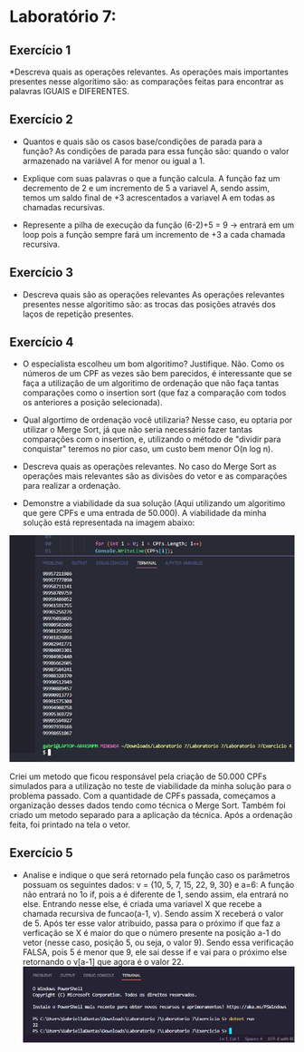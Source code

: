 # **Laboratório 7:**

## **Exercício 1**
*Descreva quais as operações relevantes.
As operações mais importantes presentes nesse algoritimo são: as comparações feitas para encontrar as palavras IGUAIS e DIFERENTES.

## **Exercício 2**
* Quantos e quais são os casos base/condições de parada para a função?
As condições de parada para essa função são: quando o valor armazenado na variável A  for menor ou igual a 1.

* Explique com suas palavras o que a função calcula.
A função faz um decremento de 2 e um incremento de 5 a variavel A, sendo assim, temos um saldo final de +3 acrescentados a variavel A em todas as chamadas recursivas.

* Represente a pilha de execução da função
(6-2)+5 = 9 -> entrará em um loop pois a função sempre fará um incremento de +3 a cada chamada recursiva.

## **Exercício 3**
* Descreva quais são as operações relevantes
As operações relevantes presentes nesse algoritimo são: as trocas das posições através dos laços de repetição presentes.

## **Exercício 4**
* O especialista escolheu um bom algoritimo? Justifique.
Não. Como os números de um CPF as vezes são bem parecidos, é interessante que se faça a utilização de um algoritimo de ordenação que não faça tantas comparações como o insertion sort (que faz a comparação com todos os anteriores a posição selecionada).

* Qual algortimo de ordenação você utilizaria?
Nesse caso, eu optaria por utilizar o Merge Sort, já que não seria necessário fazer tantas comparações com o insertion, e, utilizando o método de "dividir para conquistar" teremos no pior caso, um custo bem menor O(n log n).

* Descreva quais as operações relevantes.
No caso do Merge Sort as operações mais relevantes são as divisões do vetor e as comparações para realizar a ordenação.

* Demonstre a viabilidade da sua solução (Aqui utilizando um algoritimo que gere CPFs e uma entrada de 50.000).
A viabilidade da minha solução está representada na imagem abaixo:

![ex4](https://github.com/AED-PCO/lab-aed-pco-2022-2-gabriellaxdantas/blob/69f2e8f104e65d4c8e2040b717146993c3609fbb/relatorio/Laboratorio%207/img/Lab7Ex4.png)

Criei um metodo que ficou responsável pela criação de 50.000 CPFs simulados para a utilização no teste de viabilidade da minha solução para o problema passado. Com a quantidade de CPFs passada, começamos a organização desses dados tendo como técnica o Merge Sort. Também foi criado um metodo separado para a aplicação da técnica. Após a ordenação feita, foi printado na tela o vetor.



## **Exercício 5**
* Analise e indique o que será retornado pela função caso os parâmetros possuam os seguintes dados: v = {10, 5, 7, 15, 22, 9, 30} e a=6:
A função não entrará no 1o if, pois a é diferente de 1, sendo assim, ela entrará no else. Entrando nesse else, é criada uma variavel X que recebe a chamada recursiva de funcao(a-1, v). Sendo assim X receberá o valor de 5. Após ter esse valor atribuido, passa para o próximo if que faz a verficação se X é maior do que o número presente na posição a-1 do vetor (nesse caso, posição 5, ou seja, o valor 9). Sendo essa verificação FALSA, pois 5 é menor que 9, ele sai desse if e vai para o próximo else retornando o v[a-1] que agora é o valor 22.
![ex5](https://github.com/AED-PCO/lab-aed-pco-2022-2-gabriellaxdantas/blob/45e68020f852fa332d609c6033753ed4f098d37e/relatorio/Laboratorio%207/img/Lab7Ex5.png)